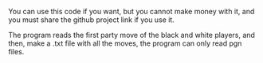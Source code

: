 You can use this code if you want, but you cannot make money with it, and you must share the github project link if you use it.

The program reads the first party move of the black and white players, and then, make a .txt file with all the moves, the program can only read pgn files.
